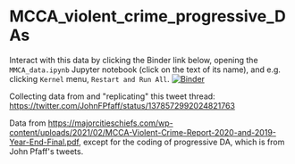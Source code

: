 # MCCA_violent_crime_progressive_DAs

Interact with this data by clicking the Binder link below, opening the `MMCA_data.ipynb` Jupyter notebook (click on the text of its name), and e.g. clicking `Kernel` menu, `Restart and Run All`.
[![Binder](https://mybinder.org/badge_logo.svg)](https://mybinder.org/v2/gh/ClayCampaigne/MCCA_violent_crime_progressive_DAs/HEAD)


Collecting data from and "replicating" this tweet thread: https://twitter.com/JohnFPfaff/status/1378572992024821763

Data from https://majorcitieschiefs.com/wp-content/uploads/2021/02/MCCA-Violent-Crime-Report-2020-and-2019-Year-End-Final.pdf,
except for the coding of progressive DA, which is from John Pfaff's tweets.
